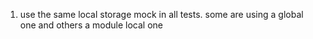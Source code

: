 1. use the same local storage mock in all tests. some are using a global one and others a module local one